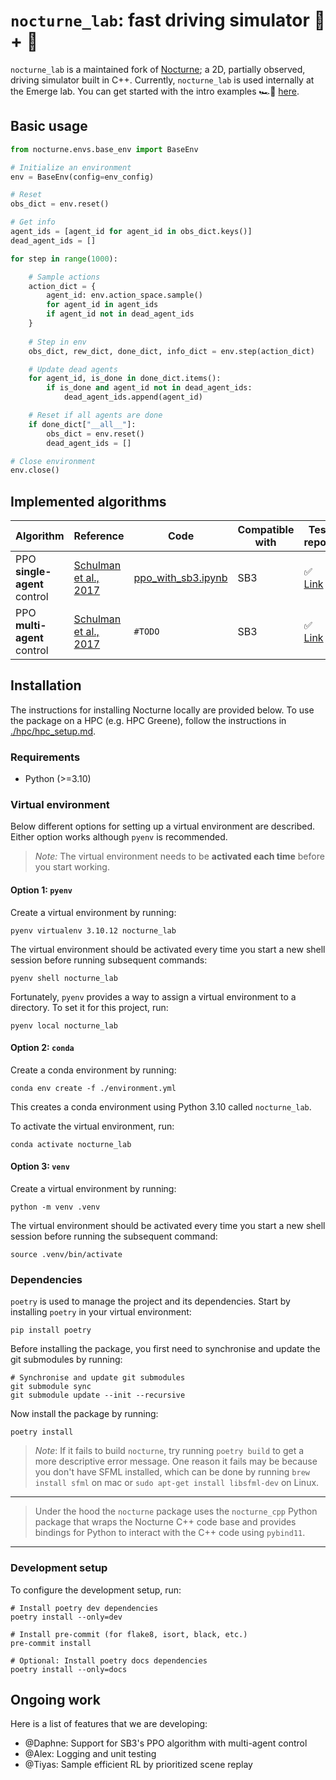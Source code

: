 # `nocturne_lab`: fast driving simulator 🧪 + 🚗

`nocturne_lab` is a maintained fork of [Nocturne](https://github.com/facebookresearch/nocturne); a 2D, partially observed, driving simulator built in C++. Currently, `nocturne_lab` is used internally at the Emerge lab. You can get started with the intro examples 🏎️💨 [here](https://github.com/Emerge-Lab/nocturne_lab/tree/feature/nocturne_fork_cleanup/examples).

## Basic usage

```python
from nocturne.envs.base_env import BaseEnv

# Initialize an environment
env = BaseEnv(config=env_config)

# Reset
obs_dict = env.reset()

# Get info
agent_ids = [agent_id for agent_id in obs_dict.keys()]
dead_agent_ids = []

for step in range(1000):

    # Sample actions
    action_dict = {
        agent_id: env.action_space.sample() 
        for agent_id in agent_ids
        if agent_id not in dead_agent_ids
    }
    
    # Step in env
    obs_dict, rew_dict, done_dict, info_dict = env.step(action_dict)

    # Update dead agents
    for agent_id, is_done in done_dict.items():
        if is_done and agent_id not in dead_agent_ids:
            dead_agent_ids.append(agent_id)

    # Reset if all agents are done
    if done_dict["__all__"]:
        obs_dict = env.reset()
        dead_agent_ids = []

# Close environment
env.close()
```

## Implemented algorithms

| Algorithm                              | Reference                                                  | Code  | Compatible with    | Test report                                                                                                                                                                  |
| -------------------------------------- | ---------------------------------------------------------- | ----- | ------------------ | ---------------------------------------------------------------------------------------------------------------------------------------------------------------------- |
| PPO **single-agent** control | [Schulman et al., 2017](https://arxiv.org/pdf/1707.06347.pdf) | [ppo_with_sb3.ipynb](https://github.com/Emerge-Lab/nocturne_lab/blob/feature/nocturne_fork_cleanup/examples/04_ppo_with_sb3.ipynb) | SB3 |        ✅ [Link](https://wandb.ai/daphnecor/single_agent_control_sb3_ppo/reports/Nocturne-with-SB3-s-PPO--Vmlldzo1NTg2Nzc4?accessToken=ednsze52absctmzw9sx28ry0y8uv4zt6nn4pre48tw7d2gwema0ayb5dj2zewwyp)                            |
| PPO **multi-agent** control  | [Schulman et al., 2017](https://arxiv.org/pdf/1707.06347.pdf) | `#TODO` | SB3 | ✅ [Link](https://api.wandb.ai/links/daphnecor/uzgoj8de) | 
## Installation
The instructions for installing Nocturne locally are provided below. To use the package on a HPC (e.g. HPC Greene), follow the instructions in [./hpc/hpc_setup.md](./hpc/hpc_setup.md).

### Requirements

* Python (>=3.10)

### Virtual environment
Below different options for setting up a virtual environment are described. Either option works although `pyenv` is recommended.

> _Note:_ The virtual environment needs to be **activated each time** before you start working.

#### Option 1: `pyenv`
Create a virtual environment by running:

```shell
pyenv virtualenv 3.10.12 nocturne_lab
```

The virtual environment should be activated every time you start a new shell session before running subsequent commands:

```shell
pyenv shell nocturne_lab
```

Fortunately, `pyenv` provides a way to assign a virtual environment to a directory. To set it for this project, run:
```shell
pyenv local nocturne_lab
```

#### Option 2: `conda`
Create a conda environment by running:

```shell
conda env create -f ./environment.yml
```

This creates a conda environment using Python 3.10 called `nocturne_lab`.

To activate the virtual environment, run:

```shell
conda activate nocturne_lab
```

#### Option 3: `venv`
Create a virtual environment by running:

```shell
python -m venv .venv
```

The virtual environment should be activated every time you start a new shell session before running the subsequent command:

```shell
source .venv/bin/activate
```

### Dependencies

`poetry` is used to manage the project and its dependencies. Start by installing `poetry` in your virtual environment:

```shell
pip install poetry
```

Before installing the package, you first need to synchronise and update the git submodules by running:

```shell
# Synchronise and update git submodules
git submodule sync
git submodule update --init --recursive
```

Now install the package by running:

```shell
poetry install
```

> _Note_: If it fails to build `nocturne`, try running `poetry build` to get a more descriptive error message. One reason it fails may be because you don't have SFML installed, which can be done by running `brew install sfml` on mac or `sudo apt-get install libsfml-dev` on Linux.

---
> Under the hood the `nocturne` package uses the `nocturne_cpp` Python package that wraps the Nocturne C++ code base and provides bindings for Python to interact with the C++ code using `pybind11`.
---

### Development setup
To configure the development setup, run:
```shell
# Install poetry dev dependencies
poetry install --only=dev

# Install pre-commit (for flake8, isort, black, etc.)
pre-commit install

# Optional: Install poetry docs dependencies
poetry install --only=docs
```

## Ongoing work

Here is a list of features that we are developing:

- @Daphne: Support for SB3's PPO algorithm with multi-agent control
- @Alex: Logging and unit testing
- @Tiyas: Sample efficient RL by prioritized scene replay
